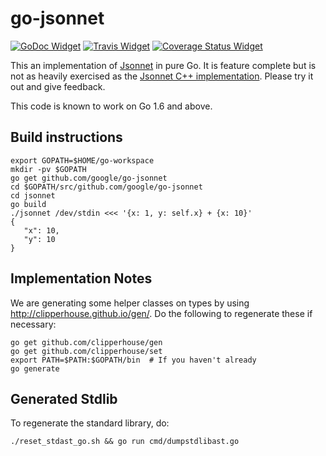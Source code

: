 # go-jsonnet

[![GoDoc Widget]][GoDoc] [![Travis Widget]][Travis] [![Coverage Status Widget]][Coverage Status]

[GoDoc]: https://godoc.org/github.com/google/go-jsonnet
[GoDoc Widget]: https://godoc.org/github.com/google/go-jsonnet?status.png
[Travis]: https://travis-ci.org/google/go-jsonnet
[Travis Widget]: https://travis-ci.org/google/go-jsonnet.svg?branch=master
[Coverage Status Widget]: https://coveralls.io/repos/github/google/go-jsonnet/badge.svg?branch=master
[Coverage Status]: https://coveralls.io/github/google/go-jsonnet?branch=master

This an implementation of [Jsonnet](http://jsonnet.org/) in pure Go.  It is
feature complete but is not as heavily exercised as the [Jsonnet C++
implementation](https://github.com/google/jsonnet).  Please try it out and give
feedback.

This code is known to work on Go 1.6 and above.

## Build instructions

```
export GOPATH=$HOME/go-workspace
mkdir -pv $GOPATH
go get github.com/google/go-jsonnet
cd $GOPATH/src/github.com/google/go-jsonnet
cd jsonnet
go build
./jsonnet /dev/stdin <<< '{x: 1, y: self.x} + {x: 10}'
{
   "x": 10,
   "y": 10
}
```

## Implementation Notes

We are generating some helper classes on types by using
http://clipperhouse.github.io/gen/.  Do the following to regenerate these if
necessary:

```
go get github.com/clipperhouse/gen
go get github.com/clipperhouse/set
export PATH=$PATH:$GOPATH/bin  # If you haven't already
go generate
```

## Generated Stdlib

To regenerate the standard library, do:

```
./reset_stdast_go.sh && go run cmd/dumpstdlibast.go
```
